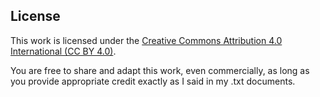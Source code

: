 ## License

This work is licensed under the [Creative Commons Attribution 4.0 International (CC BY 4.0)](https://creativecommons.org/licenses/by/4.0/).

You are free to share and adapt this work, even commercially, as long as you provide appropriate credit exactly as I said in my .txt documents.
